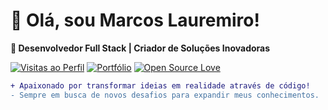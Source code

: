 # 👋 Olá, sou Marcos Lauremiro! 

**🚀 Desenvolvedor Full Stack | Criador de Soluções Inovadoras**

[![Visitas ao Perfil](https://komarev.com/ghpvc/?username=MarcosLauremiro&color=FE428E&style=flat-square)](https://github.com/MarcosLauremiro)
[![Portfólio](https://img.shields.io/badge/🔗_Portfólio-FF7139?style=flat-square)](https://portifolio-lauremiro.vercel.app/)
[![Open Source Love](https://badges.frapsoft.com/os/v2/open-source.svg?v=103)](https://github.com/MarcosLauremiro)

```diff
+ Apaixonado por transformar ideias em realidade através de código!
- Sempre em busca de novos desafios para expandir meus conhecimentos.
